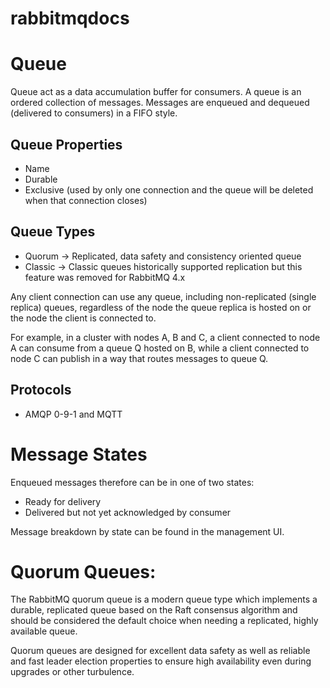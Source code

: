 # rabbitmqdocs

# Queue
Queue act as a data accumulation buffer for consumers. A queue is an ordered collection of messages. Messages are enqueued and dequeued (delivered to consumers) in a FIFO style. 

## Queue Properties

* Name
* Durable
* Exclusive (used by only one connection and the queue will be deleted when that connection closes)

## Queue Types

* Quorum -> Replicated, data safety and consistency oriented queue
* Classic -> Classic queues historically supported replication but this feature was removed for RabbitMQ 4.x

Any client connection can use any queue, including non-replicated (single replica) queues, regardless of the node the queue replica is hosted on or the node the client is connected to.

For example, in a cluster with nodes A, B and C, a client connected to node A can consume from a queue Q hosted on B, while a client connected to node C can publish in a way that routes messages to queue Q.

## Protocols
* AMQP 0-9-1 and MQTT

# Message States
Enqueued messages therefore can be in one of two states:

* Ready for delivery
* Delivered but not yet acknowledged by consumer

Message breakdown by state can be found in the management UI.


# Quorum Queues:
The RabbitMQ quorum queue is a modern queue type which implements a durable, replicated queue based on the Raft consensus algorithm and should be considered the default choice when needing a replicated, highly available queue.

Quorum queues are designed for excellent data safety as well as reliable and fast leader election properties to ensure high availability even during upgrades or other turbulence.
